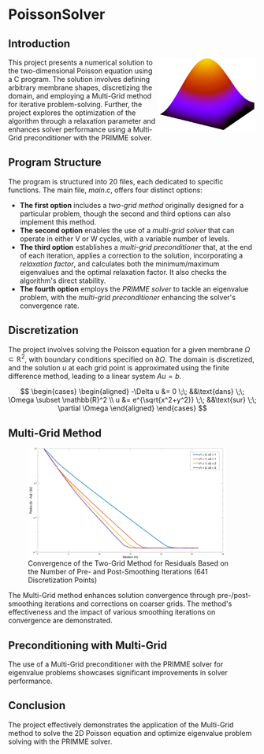 # PoissonSolver

## Introduction
<img src="results/vecteurPropreLogo.png" width="200" align="right">
This project presents a numerical solution to the two-dimensional Poisson equation using a C program. The solution involves defining arbitrary membrane shapes, discretizing the domain, and employing a Multi-Grid method for iterative problem-solving. Further, the project explores the optimization of the algorithm through a relaxation parameter and enhances solver performance using a Multi-Grid preconditioner with the PRIMME solver.

## Program Structure
The program is structured into 20 files, each dedicated to specific functions. The main file, *main.c*, offers four distinct options:

- **The first option** includes a *two-grid method* originally designed for a particular problem, though the second and third options can also implement this method.
- **The second option** enables the use of a *multi-grid solver* that can operate in either V or W cycles, with a variable number of levels.
- **The third option** establishes a *multi-grid preconditioner* that, at the end of each iteration, applies a correction to the solution, incorporating a *relaxation factor*, and calculates both the minimum/maximum eigenvalues and the optimal relaxation factor. It also checks the algorithm's direct stability.
- **The fourth option** employs the *PRIMME solver* to tackle an eigenvalue problem, with the *multi-grid preconditioner* enhancing the solver's convergence rate.

## Discretization
The project involves solving the Poisson equation for a given membrane $\Omega \subset \mathbb{R}^2$, with boundary conditions specified on $\partial \Omega$. The domain is discretized, and the solution $u$ at each grid point is approximated using the finite difference method, leading to a linear system $Au = b$.

$$
    \begin{cases} 
    \begin{aligned}
    -\Delta u &= 0 \;\; &&\text{dans} \;\; \Omega \subset \mathbb{R}^2
    \\ u &= e^{\sqrt{x^2+y^2}} \;\; &&\text{sur} \;\; \partial \Omega
    \end{aligned}
    \end{cases}
$$

## Multi-Grid Method
<figure>
  <img src="results/P8_twoGrid_differentSmoothing.png" width="400" align="center">
  <figcaption>Convergence of the Two-Grid Method for Residuals Based on the Number of Pre- and Post-Smoothing Iterations (641 Discretization Points)
</figure>
The Multi-Grid method enhances solution convergence through pre-/post-smoothing iterations and corrections on coarser grids. The method's effectiveness and the impact of various smoothing iterations on convergence are demonstrated.

## Preconditioning with Multi-Grid
The use of a Multi-Grid preconditioner with the PRIMME solver for eigenvalue problems showcases significant improvements in solver performance.


## Conclusion
The project effectively demonstrates the application of the Multi-Grid method to solve the 2D Poisson equation and optimize eigenvalue problem solving with the PRIMME solver.
